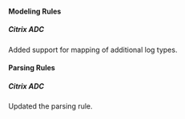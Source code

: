 #### Modeling Rules
##### Citrix ADC
Added support for mapping of additional log types. 

#### Parsing Rules
##### Citrix ADC
Updated the parsing rule.
